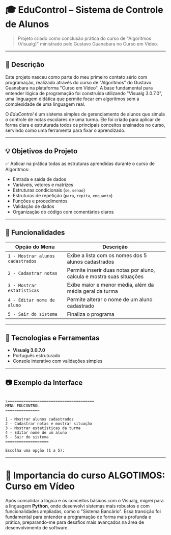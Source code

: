 # 🎓 EduControl – Sistema de Controle de Alunos

> Projeto criado como conclusão prática do curso de "Algoritmos (Visualg)" ministrado pelo Gustavo Guanabara no Curso em Vídeo.

---

## 📘 Descrição

Este projeto nasceu como parte do meu primeiro contato sério com programação, realizado através do curso de "Algoritmos" do Gustavo Guanabara na plataforma "Curso em Vídeo". A base fundamental para entender lógica de programação foi construída utilizando "Visualg 3.0.7.0", uma linguagem didática que permite focar em algoritmos sem a complexidade de uma linguagem real.

O *EduControl* é um sistema simples de gerenciamento de alunos que simula o controle de notas escolares de uma turma. Ele foi criado para aplicar de forma clara e estruturada todos os principais conceitos ensinados no curso, servindo como uma ferramenta para fixar o aprendizado.

---

## 💡 Objetivos do Projeto

✅ Aplicar na prática todas as estruturas aprendidas durante o curso de Algoritmos:

- Entrada e saída de dados
- Variáveis, vetores e matrizes
- Estruturas condicionais (`se`, `senao`)
- Estruturas de repetição (`para`, `repita`, `enquanto`)
- Funções e procedimentos
- Validação de dados
- Organização do código com comentários claros

---

## 🧠 Funcionalidades

| Opção do Menu                    | Descrição                                                               |
|--------------------------------- |-------------------------------------------------------------------------|
| `1 - Mostrar alunos cadastrados` | Exibe a lista com os nomes dos 5 alunos cadastrados                     |
| `2 - Cadastrar notas`            | Permite inserir duas notas por aluno, calcula e mostra suas situações   |
| `3 - Mostrar estatísticas`       | Exibe maior e menor média, além da média geral da turma                 |
| `4 - Editar nome de aluno`       | Permite alterar o nome de um aluno cadastrado                           |
| `5 - Sair do sistema`            | Finaliza o programa                                                     |

---

## 🔧 Tecnologias e Ferramentas

- **Visualg 3.0.7.0**
- Português estruturado
- Console interativo com validações simples

---

## 📷 Exemplo da Interface

```

\======================================
MENU EDUCONTROL
===============

1 - Mostrar alunos cadastrados
2 - Cadastrar notas e mostrar situação
3 - Mostrar estatísticas da turma
4 - Editar nome de um aluno
5 - Sair do sistema
===================

Escolha uma opção (1 a 5):

```

---

# 🚀 Importancia do curso ALGOTIMOS: Curso em Vídeo 

Após consolidar a lógica e os conceitos básicos com o Visualg, migrei para a linguagem **Python**, onde desenvolvi sistemas mais robustos e com funcionalidades ampliadas, como o "Sistema Bancário". Essa transição foi fundamental para entender a programação de forma mais profunda e prática, preparando-me para desafios mais avançados na área de desenvolvimento de software.
